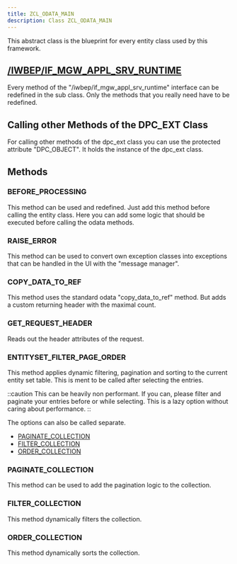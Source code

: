 ```yaml
---
title: ZCL_ODATA_MAIN
description: Class ZCL_ODATA_MAIN
---
```


This abstract class is the blueprint for every entity class used by this framework.

## [/IWBEP/IF_MGW_APPL_SRV_RUNTIME](/dev-objects/sap-objects/iwbep-if_mgw_appl_srv_runtime)

Every method of the "/iwbep/if_mgw_appl_srv_runtime" interface can be redefined in the sub class. Only the methods that you really need have to be redefined.

## Calling other Methods of the DPC_EXT Class

For calling other methods of the dpc_ext class you can use the protected attribute "DPC_OBJECT". It holds the instance of the dpc_ext class.

## Methods

### BEFORE_PROCESSING

This method can be used and redefined. Just add this method before calling the entity class.
Here you can add some logic that should be executed before calling the odata methods.

### RAISE_ERROR

This method can be used to convert own exception classes into exceptions that can be handled in the UI with the "message manager".

### COPY_DATA_TO_REF

This method uses the standard odata "copy_data_to_ref" method. But adds a custom returning header with the maximal count.

### GET_REQUEST_HEADER

Reads out the header attributes of the request.

### ENTITYSET_FILTER_PAGE_ORDER

This method applies dynamic filtering, pagination and sorting to the current entity set table. This is ment to be called after selecting the entries.

::caution
This can be heavily non performant. If you can, please filter and paginate your entries before or while selecting.
This is a lazy option without caring about performance.
::

The options can also be called separate.

- [PAGINATE_COLLECTION](#paginate_collection)
- [FILTER_COLLECTION](#filter_collection)
- [ORDER_COLLECTION](#order_collection)

### PAGINATE_COLLECTION

This method can be used to add the pagination logic to the collection.

### FILTER_COLLECTION

This method dynamically filters the collection.

### ORDER_COLLECTION

This method dynamically sorts the collection.
